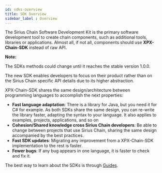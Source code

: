 ```yaml
---
id: sdks-overview
title: SDK Overview
sidebar_label : Overview
---
```

The Sirius Chain Software Development Kit is the primary software development tool to create chain components, such as additional tools, libraries or applications. Almost all, if not all, components should use **XPX-Chain-SDK** instead of raw API.

<div class=info>

**Note:**

The SDKs methods could change until it reaches the stable version 1.0.0.

</div>

The new SDK enables developers to focus on their product rather than on the Sirius Chain specific API details due to its higher abstraction.

XPX-Chain-SDK shares the same design/architecture between programming languages to accomplish the next properties:

- **Fast language adaptation**: There is a library for Java, but you need it for C# for example. As both SDKs share the same design, you can re-write the library faster, adapting the syntax to your language. It also applies to examples, projects, applications, and so on
- **Cohesion/Shared knowledge cross Sirius Chain developers**: Be able to change between projects that use Sirius Chain, sharing the same design accompanied by the best practices.
- **Fast SDK updates**: Migrating any improvement from a XPX-Chain-SDK implementation to the rest is faster.
- **Fewer bugs**: If any bug appears in one language, it is faster to check and fix it.

The best way to learn about the SDKs is through [Guides](../guides/overview.md).
